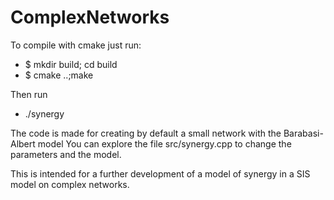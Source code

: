 ComplexNetworks
===============

To compile with cmake just run:
* $ mkdir build; cd build
* $ cmake ..;make

Then run
* ./synergy

The code is made for creating by default a small network with the Barabasi-Albert model
You can explore the file src/synergy.cpp to change the parameters and the model.

This is intended for a further development of a model of synergy in a SIS model on complex networks.
